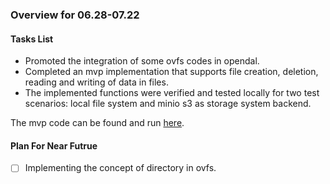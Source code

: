 ### Overview for 06.28-07.22
#### Tasks List
- Promoted the integration of some ovfs codes in opendal.
- Completed an mvp implementation that supports file creation, deletion, reading and writing of data in files.
- The implemented functions were verified and tested locally for two test scenarios: local file system and minio s3 as storage system backend.

The mvp code can be found and run [here](https://github.com/zjregee/ovfs).

#### Plan For Near Futrue
- [ ] Implementing the concept of directory in ovfs.

